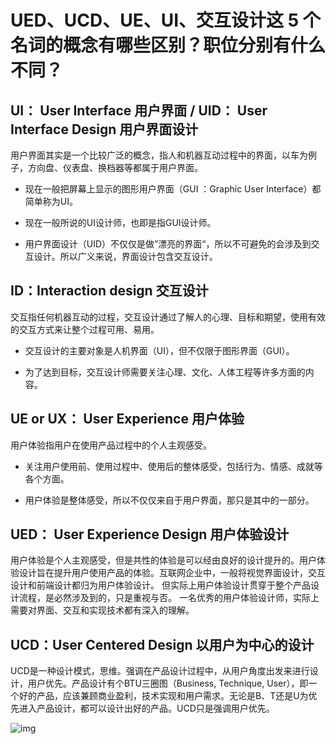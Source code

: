 # UED、UCD、UE、UI、交互设计这 5 个名词的概念有哪些区别？职位分别有什么不同？

## UI： User Interface  用户界面 / UID： User Interface Design 用户界面设计

用户界面其实是一个比较广泛的概念，指人和机器互动过程中的界面，以车为例子，方向盘、仪表盘、换档器等都属于用户界面。

- 现在一般把屏幕上显示的图形用户界面（GUI ：Graphic User Interface）都简单称为UI。

- 现在一般所说的UI设计师，也即是指GUI设计师。 

- 用户界面设计（UID）不仅仅是做”漂亮的界面“，所以不可避免的会涉及到交互设计。所以广义来说，界面设计包含交互设计。

## ID：Interaction design 交互设计

交互指任何机器互动的过程，交互设计通过了解人的心理、目标和期望，使用有效的交互方式来让整个过程可用、易用。

- 交互设计的主要对象是人机界面（UI），但不仅限于图形界面（GUI）。

- 为了达到目标，交互设计师需要关注心理、文化、人体工程等许多方面的内容。

## UE or UX： User Experience 用户体验 

用户体验指用户在使用产品过程中的个人主观感受。

- 关注用户使用前、使用过程中、使用后的整体感受，包括行为、情感、成就等各个方面。 

- 用户体验是整体感受，所以不仅仅来自于用户界面，那只是其中的一部分。

## UED： User Experience Design 用户体验设计

用户体验是个人主观感受，但是共性的体验是可以经由良好的设计提升的。用户体验设计旨在提升用户使用产品的体验。互联网企业中，一般将视觉界面设计，交互设计和前端设计都归为用户体验设计。 但实际上用户体验设计贯穿于整个产品设计流程，是必然涉及到的，只是重视与否。 一名优秀的用户体验设计师，实际上需要对界面、交互和实现技术都有深入的理解。

## UCD：User Centered Design 以用户为中心的设计

UCD是一种设计模式，思维。强调在产品设计过程中，从用户角度出发来进行设计，用户优先。产品设计有个BTU三圈图（Business, Technique, User），即一个好的产品，应该兼顾商业盈利，技术实现和用户需求。无论是B、T还是U为优先进入产品设计，都可以设计出好的产品。UCD只是强调用户优先。

![img](https://cdn.yihuiblog.top/images/202211131943900.jpeg)
